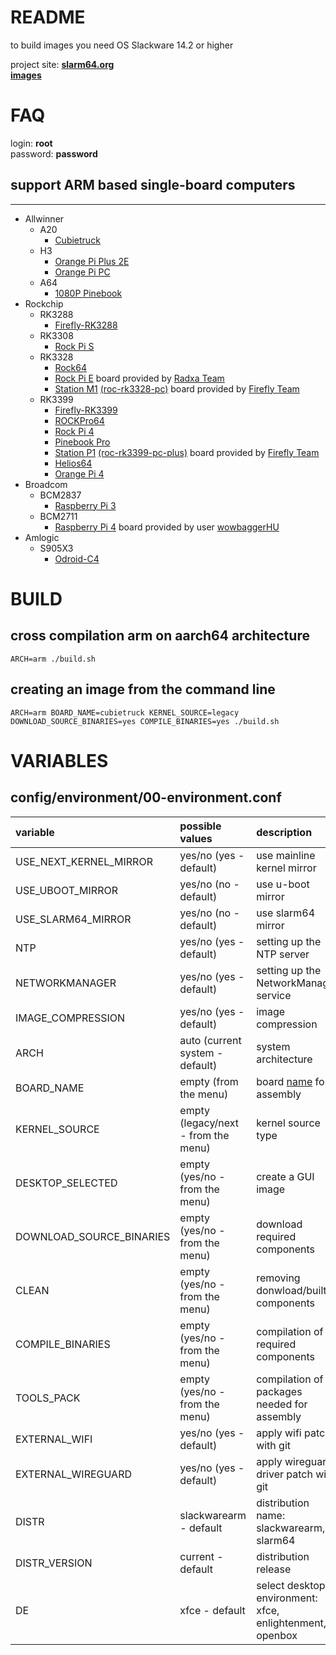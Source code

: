 # README #

to build images you need OS Slackware 14.2 or higher

project site: **[slarm64.org](http://slarm64.org)**  
**[images](http://dl.slarm64.org/slackware/images/)**  


# FAQ #

login: **root**  
password: **password**  


## support ARM based single-board computers ##
- - - -
* Allwinner
    * A20
        + [Cubietruck](https://linux-sunxi.org/Cubietech_Cubietruck)
    * H3
        + [Orange Pi Plus 2E](https://linux-sunxi.org/Xunlong_Orange_Pi_Plus_2E)
        + [Orange Pi PC](https://linux-sunxi.org/Xunlong_Orange_Pi_PC)
    * A64
        + [1080P Pinebook](https://wiki.pine64.org/index.php/1080P_Pinebook#SoC_and_Memory_Specification)
* Rockchip
    * RK3288
        + [Firefly-RK3288](http://en.t-firefly.com/product/rk3288.html)
    * RK3308
        + [Rock Pi S](https://wiki.radxa.com/RockpiS/getting_started#Features)
    * RK3328
        + [Rock64](http://wiki.pine64.org/index.php/ROCK64_Main_Page#SoC_and_Memory_Specification)
        + [Rock Pi E](https://wiki.radxa.com/RockpiE/getting_started#Features) board provided by [Radxa Team](https://forum.radxa.com/t/rock-pi-e-engineering-sample-is-available-now/3130)
        + [Station M1](http://stationpc.com/portal.php?mod=topic&topicid=7#spec) [(roc-rk3328-pc)](http://en.t-firefly.com/product/rocrk3328pc.html#spec) board provided by [Firefly Team](http://en.t-firefly.com)
    * RK3399
        + [Firefly-RK3399](http://en.t-firefly.com/product/rk3399.html)
        + [ROCKPro64](http://wiki.pine64.org/index.php/ROCKPro64_Main_Page#SoC_and_Memory_Specification)
        + [Rock Pi 4](http://rockpi.org/#spec-section)
        + [Pinebook Pro](https://wiki.pine64.org/index.php/Pinebook_Pro#SoC_and_Memory_Specification)
        + [Station P1](http://stationpc.com/portal.php?mod=topic&topicid=2#spec) [(roc-rk3399-pc-plus)](http://en.t-firefly.com/product/rocrk3399pc.html#spec) board provided by [Firefly Team](http://en.t-firefly.com)
        + [Helios64](https://wiki.kobol.io/helios64/intro/#overall-specifications)
        + [Orange Pi 4](http://www.orangepi.org/Orange%20Pi%204/)
* Broadcom
    * BCM2837
        + [Raspberry Pi 3](https://www.raspberrypi.org/products/raspberry-pi-3-model-b/)
    * BCM2711
        + [Raspberry Pi 4](https://www.raspberrypi.org/products/raspberry-pi-4-model-b/specifications/) board provided by user [wowbaggerHU](https://www.linuxquestions.org/questions/user/wowbaggerhu-1042789/)
* Amlogic
    * S905X3
        + [Odroid-C4](https://wiki.odroid.com/odroid-c4/hardware/hardware#specifications)


# BUILD #

## cross compilation arm on aarch64 architecture ##
`ARCH=arm ./build.sh`

## creating an image from the command line ##
`ARCH=arm BOARD_NAME=cubietruck KERNEL_SOURCE=legacy DOWNLOAD_SOURCE_BINARIES=yes COMPILE_BINARIES=yes ./build.sh`


# VARIABLES #

## config/environment/00-environment.conf ##
| variable                 | possible values      | description          |
| :----------------------- | :------------------- | :------------------- |
| USE_NEXT_KERNEL_MIRROR   | yes/no (yes - default) | use mainline kernel mirror |
| USE_UBOOT_MIRROR         | yes/no (no  - default) | use u-boot mirror  |
| USE_SLARM64_MIRROR       | yes/no (no  - default) | use slarm64 mirror |
| NTP                      | yes/no (yes - default) | setting up the NTP server |
| NETWORKMANAGER           | yes/no (yes - default) | setting up the NetworkManager service |
| IMAGE_COMPRESSION        | yes/no (yes - default) | image compression |
| ARCH                     | auto (current system - default) | system architecture |
| BOARD_NAME               | empty (from the menu) | board [name](config/boards/) for assembly |
| KERNEL_SOURCE            | empty (legacy/next - from the menu) | kernel source type |
| DESKTOP_SELECTED         | empty (yes/no - from the menu) | create a GUI image |
| DOWNLOAD_SOURCE_BINARIES | empty (yes/no - from the menu) | download required components |
| CLEAN                    | empty (yes/no - from the menu) | removing donwload/built components |
| COMPILE_BINARIES         | empty (yes/no - from the menu) | compilation of all required components |
| TOOLS_PACK               | empty (yes/no - from the menu) | compilation of packages needed for assembly |
| EXTERNAL_WIFI            | yes/no (yes - default) | apply wifi patch with git |
| EXTERNAL_WIREGUARD       | yes/no (yes - default) | apply wireguard driver patch with git |
| DISTR                    | slackwarearm - default | distribution name: slackwarearm, slarm64 |
| DISTR_VERSION            | current - default | distribution release |
| DE                       | xfce - default | select desktop environment: xfce, enlightenment, openbox |
